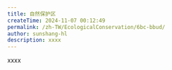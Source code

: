 ```yaml
---
title: 自然保护区
createTime: 2024-11-07 00:12:49
permalink: /zh-TW/EcologicalConservation/6bc-bbud/
author: sunshang-hl
description: xxxx
---
```


xxxx